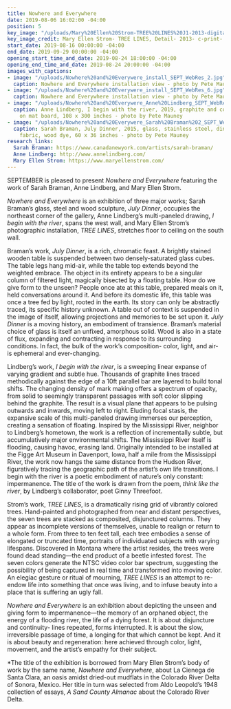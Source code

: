 ```yaml
---
title: Nowhere and Everywhere
date: 2019-08-06 16:02:00 -04:00
position: 5
key_image: "/uploads/Mary%20Ellen%20Strom-TREE%20LINES%20J1-2013-digital%20print%20with%20frame-20x30%20inches-MS100.1121.1.jpg"
key_image_credit: Mary Ellen Strom- TREE LINES, Detail- 2013- c-print- 30 x 20 inches
start_date: 2019-08-16 00:00:00 -04:00
end_date: 2019-09-29 00:00:00 -04:00
opening_start_time_and_date: 2019-08-24 18:00:00 -04:00
opening_end_time_and_date: 2019-08-24 20:00:00 -04:00
images_with_captions:
- image: "/uploads/Nowhere%20and%20Everywere_install_SEPT_WebRes_2.jpg"
  caption: Nowhere and Everywhere installation view - photo by Pete Mauney
- image: "/uploads/Nowhere%20and%20Everywere_install_SEPT_WebRes_6.jpg"
  caption: Nowhere and Everywhere installation view - photo by Pete Mauney
- image: "/uploads/Nowhere%20and%20Everywere_Anne%20Lindberg_SEPT_WebRes.jpg"
  caption: Anne Lindberg, I begin with the river, 2019, graphite and colored pencil
    on mat board, 108 x 300 inches - photo by Pete Mauney
- image: "/uploads/Nowhere%20and%20Everywere_Sarah%20Braman%202_SEPT_WebRes.jpg"
  caption: Sarah Braman, July Dinner, 2015, glass, stainless steel, dining table,
    fabric, wood dye, 60 x 36 inches - photo by Pete Mauney
research_links:
  Sarah Braman: https://www.canadanewyork.com/artists/sarah-braman/
  Anne Lindberg: http://www.annelindberg.com/
  Mary Ellen Strom: https://www.maryellenstrom.com/
---
```


SEPTEMBER is pleased to present *Nowhere and Everywhere* featuring the work of Sarah Braman, Anne Lindberg, and Mary Ellen Strom.

*Nowhere and Everywhere* is an exhibition of three major works; Sarah Braman’s glass, steel and wood sculpture, *July Dinner*, occupies the northeast corner of the gallery, Anne Lindberg’s multi-paneled drawing, *I begin with the river*, spans the west wall, and Mary Ellen Strom’s photographic installation, *TREE LINES*, stretches floor to ceiling on the south wall. 

Braman’s work, *July Dinner*, is a rich, chromatic feast. A brightly stained wooden table is suspended between two densely-saturated glass cubes. The table legs hang mid-air, while the table top extends beyond the weighted embrace. The object in its entirety appears to be a singular column of filtered light, magically bisected by a floating table. How do we give form to the unseen? People once ate at this table, prepared meals on it, held conversations around it. And before its domestic life, this table was once a tree fed by light, rooted in the earth. Its story can only be abstractly traced, its specific history unknown. A table out of context is suspended in the image of itself, allowing projections and memories to be set upon it. *July Dinner* is a moving history, an embodiment of transience. Braman’s material choice of glass is itself an unfixed, amorphous solid. Wood is also in a state of flux, expanding and contracting in response to its surrounding conditions. In fact, the bulk of the work’s composition- color, light, and air- is ephemeral and ever-changing.

Lindberg’s work, *I begin with the river*, is a sweeping linear expanse of varying gradient and subtle hue. Thousands of graphite lines traced methodically against the edge of a 10ft parallel bar are layered to build tonal shifts. The changing density of mark making offers a spectrum of opacity, from solid to seemingly transparent passages with soft color slipping behind the graphite. The result is a visual plane that appears to be pulsing outwards and inwards, moving left to right. Eluding focal stasis, the expansive scale of this multi-paneled drawing immerses our perception, creating a sensation of floating. Inspired by the Mississippi River, neighbor to Lindberg’s hometown, the work is a reflection of incrementally subtle, but accumulatively major environmental shifts. The Mississippi River itself is flooding, causing havoc, erasing land. Originally intended to be installed at the Figge Art Museum in Davenport, Iowa, half a mile from the Mississippi River, the work now hangs the same distance from the Hudson River, figuratively tracing the geographic path of the artist’s own life transitions. I begin with the river is a poetic embodiment of nature’s only constant: impermanence. The title of the work is drawn from the poem, *think like the river*, by Lindberg’s collaborator, poet Ginny Threefoot.

Strom’s work, *TREE LINES*, is a dramatically rising grid of vibrantly colored trees. Hand-painted and photographed from near and distant perspectives, the seven trees are stacked as composited, disjunctured columns. They appear as incomplete versions of themselves, unable to realign or return to a whole form. From three to ten feet tall, each tree embodies a sense of elongated or truncated time, portraits of individuated subjects with varying lifespans. Discovered in Montana where the artist resides, the trees were found dead standing—the end product of a beetle infested forest. The seven colors generate the NTSC video color bar spectrum, suggesting the possibility of being captured in real time and transformed into moving color. An elegiac gesture or ritual of mourning, *TREE LINES* is an attempt to re-endow life into something that once was living, and to infuse beauty into a place that is suffering an ugly fall.

*Nowhere and Everywhere* is an exhibition about depicting the unseen and giving form to impermanence—the memory of an orphaned object, the energy of a flooding river, the life of a dying forest. It is about disjuncture and continuity- lines repeated, forms interrupted. It is about the slow, irreversible passage of time, a longing for that which cannot be kept. And it is about beauty and regeneration: here achieved through color, light, movement, and the artist’s empathy for their subject.

*The title of the exhibition is borrowed from Mary Ellen Strom’s body of work by the same name, *Nowhere and Everywhere*, about La Cienega de Santa Clara, an oasis amidst dried-out mudflats in the Colorado River Delta of Sonora, Mexico. Her title in turn was selected from Aldo Leopold’s 1948 collection of essays, *A Sand County Almanac* about the Colorado River Delta.